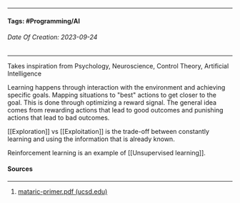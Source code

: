 __________________________________________________________________________
#### **Tags:** #Programming/AI
###### *Date Of Creation: 2023-09-24*
__________________________________________________________________________

Takes inspiration from Psychology, Neuroscience, Control Theory, Artificial Intelligence 

Learning happens through interaction with the environment and achieving specific goals. Mapping situations to "best" actions to get closer to the goal. This is done through optimizing a reward signal. The general idea comes from rewarding actions that lead to good outcomes and punishing actions that lead to bad outcomes.

[[Exploration]] vs [[Exploitation]] is the trade-off between constantly learning and using the information that is already known.

Reinforcement learning is an example of [[Unsupervised learning]].

#### Sources
__________________________________________________________________________
1. [mataric-primer.pdf (ucsd.edu)](https://pages.ucsd.edu/~ehutchins/cogs8/mataric-primer.pdf)